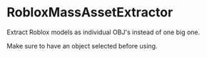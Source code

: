 # RobloxMassAssetExtractor
Extract Roblox models as individual OBJ's instead of one big one.

Make sure to have an object selected before using.
